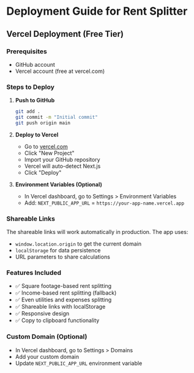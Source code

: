 # Deployment Guide for Rent Splitter

## Vercel Deployment (Free Tier)

### Prerequisites
- GitHub account
- Vercel account (free at vercel.com)

### Steps to Deploy

1. **Push to GitHub**
   ```bash
   git add .
   git commit -m "Initial commit"
   git push origin main
   ```

2. **Deploy to Vercel**
   - Go to [vercel.com](https://vercel.com)
   - Click "New Project"
   - Import your GitHub repository
   - Vercel will auto-detect Next.js
   - Click "Deploy"

3. **Environment Variables (Optional)**
   - In Vercel dashboard, go to Settings > Environment Variables
   - Add: `NEXT_PUBLIC_APP_URL` = `https://your-app-name.vercel.app`

### Shareable Links
The shareable links will work automatically in production. The app uses:
- `window.location.origin` to get the current domain
- `localStorage` for data persistence
- URL parameters to share calculations

### Features Included
- ✅ Square footage-based rent splitting
- ✅ Income-based rent splitting (fallback)
- ✅ Even utilities and expenses splitting
- ✅ Shareable links with localStorage
- ✅ Responsive design
- ✅ Copy to clipboard functionality

### Custom Domain (Optional)
- In Vercel dashboard, go to Settings > Domains
- Add your custom domain
- Update `NEXT_PUBLIC_APP_URL` environment variable
